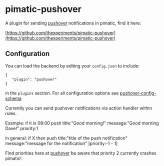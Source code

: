 pimatic-pushover
=======================

A plugin for sending [pushover](https://pushover.net/) notifications in pimatic, find it here: 

[https://github.com/thexperiments/pimatic-pushover](https://github.com/thexperiments/pimatic-pushover)


Configuration
-------------
You can load the backend by editing your `config.json` to include:

    { 
       "plugin": "pushover"
    }

in the `plugins` section. For all configuration options see 
[pushover-config-schema](pushover-config-schema.coffee)

Currently you can send pushover notifications via action handler within rules.

Example: if it is 08:00 push title:"Good morning!" message:"Good morning Dave!" priority:1

in general: if X then push title:"title of the push notification" message:"message for the notification" [priority:-1 - 1]

Find priorities here at [pushover](https://pushover.net/api#priority) be aware that priority 2 currently crashes pimatic!